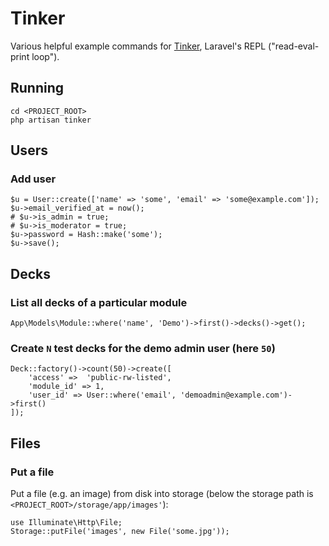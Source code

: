 # Tinker

Various helpful example commands for [Tinker](https://laravel.com/docs/11.x/artisan#tinker),
Laravel's REPL ("read-eval-print loop").

## Running

```
cd <PROJECT_ROOT>
php artisan tinker
```

## Users

### Add user

```
$u = User::create(['name' => 'some', 'email' => 'some@example.com']);
$u->email_verified_at = now();
# $u->is_admin = true;
# $u->is_moderator = true;
$u->password = Hash::make('some');
$u->save();
```

## Decks

### List all decks of a particular module

```
App\Models\Module::where('name', 'Demo')->first()->decks()->get();
```

### Create `N` test decks for the demo admin user (here `50`)

```
Deck::factory()->count(50)->create([
    'access' =>  'public-rw-listed',
    'module_id' => 1,
    'user_id' => User::where('email', 'demoadmin@example.com')->first()
]);
```

## Files

### Put a file

Put a file (e.g. an image) from disk into storage (below the storage
path is `<PROJECT_ROOT>/storage/app/images'`):

```
use Illuminate\Http\File;
Storage::putFile('images', new File('some.jpg'));
```
